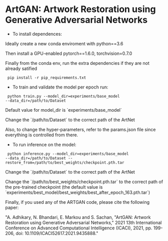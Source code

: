 # ArtGAN: Artwork Restoration using Generative Adversarial Networks

* To install dependences:

<p> Ideally create a new conda enviroment with python==3.6</p>
<p> Then install a GPU-enabled pytorch==1.6.0, torchvision=0.7.0</p>
<p> Finally from the conda env, run the extra dependencies if they are not already satified</p>
<code> pip install -r pip_requirements.txt</code>  
<p></p>

* To train and validate the model per epoch run:

<code> python train.py --model_dir=experiments/base_model --data_dir=/path/to/Dataset </code>

<p>Default value for model_dir is `experiments/base_model`</p>
<p>Change the `/path/to/Dataset` to the correct path of the ArtNet</p>
<p>Also, to change the hyper-parameters, refer to the params.json file since everything is controlled from there.</p>

* To run inference on the model:

<code> python inference.py --model_dir=experiments/base_model --data_dir=/path/to/Dataset -- restore_from=/path/to/best_weights/checkpoint.pth.tar </code>

<p>Change the `/path/to/Dataset` to the correct path of the ArtNet</p>
<p>Change the `/path/to/best_weights/checkpoint.pth.tar` to the correct path of the pre-trained checkpoint (the default value is `experiments/best_model/best_weights/best_after_epoch_163.pth.tar`)</p>


Finally, if you used any of the ARTGAN code, please cite the following paper:

"A. Adhikary, N. Bhandari, E. Markou and S. Sachan, "ArtGAN: Artwork Restoration using Generative Adversarial Networks," 2021 13th International Conference on Advanced Computational Intelligence (ICACI), 2021, pp. 199-206, doi: 10.1109/ICACI52617.2021.9435888."
